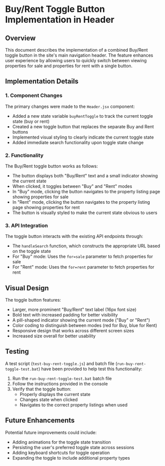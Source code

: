 # Buy/Rent Toggle Button Implementation in Header

## Overview

This document describes the implementation of a combined Buy/Rent toggle button in the site's main navigation header. The feature enhances user experience by allowing users to quickly switch between viewing properties for sale and properties for rent with a single button.

## Implementation Details

### 1. Component Changes

The primary changes were made to the `Header.jsx` component:

- Added a new state variable `buyRentToggle` to track the current toggle state (buy or rent)
- Created a new toggle button that replaces the separate Buy and Rent buttons
- Implemented visual styling to clearly indicate the current toggle state
- Added immediate search functionality upon toggle state change

### 2. Functionality

The Buy/Rent toggle button works as follows:

- The button displays both "Buy/Rent" text and a small indicator showing the current state
- When clicked, it toggles between "Buy" and "Rent" modes
- In "Buy" mode, clicking the button navigates to the property listing page showing properties for sale
- In "Rent" mode, clicking the button navigates to the property listing page showing properties for rent
- The button is visually styled to make the current state obvious to users

### 3. API Integration

The toggle button interacts with the existing API endpoints through:

- The `handleSearch` function, which constructs the appropriate URL based on the toggle state
- For "Buy" mode: Uses the `for=sale` parameter to fetch properties for sale
- For "Rent" mode: Uses the `for=rent` parameter to fetch properties for rent

## Visual Design

The toggle button features:

- Larger, more prominent "Buy/Rent" text label (16px font size)
- Bold text with increased padding for better visibility
- A pill-shaped indicator showing the current mode ("Buy" or "Rent")
- Color coding to distinguish between modes (red for Buy, blue for Rent)
- Responsive design that works across different screen sizes
- Increased size overall for better usability

## Testing

A test script (`test-buy-rent-toggle.js`) and batch file (`run-buy-rent-toggle-test.bat`) have been provided to help test this functionality:

1. Run the `run-buy-rent-toggle-test.bat` batch file
2. Follow the instructions provided in the console
3. Verify that the toggle button:
   - Properly displays the current state
   - Changes state when clicked
   - Navigates to the correct property listings when used

## Future Enhancements

Potential future improvements could include:

- Adding animations for the toggle state transition
- Persisting the user's preferred toggle state across sessions
- Adding keyboard shortcuts for toggle operation
- Expanding the toggle to include additional property types
